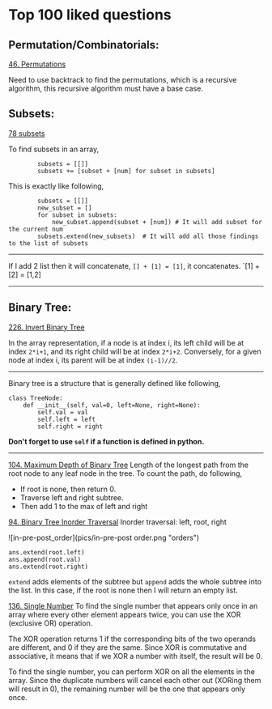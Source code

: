 # Top 100 liked questions

## Permutation/Combinatorials:
[46. Permutations](https://leetcode.com/problems/permutations/description/)

Need to use backtrack to find the permutations, which is a recursive algorithm, this recursive algorithm must have a base case. 

## Subsets:
[78 subsets](https://leetcode.com/problems/subsets/)

To find subsets in an array,
```
		subsets = [[]]
		subsets += [subset + [num] for subset in subsets]
```
This is exactly like following,
```
		subsets = [[]]
		new_subset = []
		for subset in subsets:
			new_subset.append(subset + [num]) # It will add subset for the current num
		subsets.extend(new_subsets)  # It will add all those findings to the list of subsets 
```
***
If I add 2 list then it will concatenate,
	`[] + [1] = [1]`, it concatenates.
	`[1] + [2] = [1,2]
***


## Binary Tree: 
[226. Invert Binary Tree](https://leetcode.com/problems/invert-binary-tree/)

In the array representation, if a node is at index i, 
	its left child will be at index `2*i+1`, and 
	its right child will be at index `2*i+2`. 
	Conversely, for a given node at index i, its parent will be at index `(i-1)//2`.

---
Binary tree is a structure that is generally defined like following,
```
class TreeNode:
    def __init__(self, val=0, left=None, right=None):
        self.val = val
        self.left = left
        self.right = right
```
**Don't forget to use `self` if a function is defined in python.**

---

[104. Maximum Depth of Binary Tree](https://leetcode.com/problems/maximum-depth-of-binary-tree/)
Length of the longest path from the root node to any leaf node in the tree. 
To count the path, do following,
* If root is none, then return 0. 
* Traverse left and right subtree.
* Then add 1 to the max of left and right

[94. Binary Tree Inorder Traversal](https://leetcode.com/problems/binary-tree-inorder-traversal/description/)
Inorder traversal: left, root, right

![in-pre-post_order](pics/in-pre-post order.png "orders")

```
ans.extend(root.left)
ans.append(root.val)
ans.extend(root.right)
```
`extend` adds elements of the subtree but `append` adds the whole subtree into the list. In this case, if the root is none then I will return an empty list. 


[136. Single Number](https://leetcode.com/problems/single-number/description/)
To find the single number that appears only once in an array where every other element appears twice, you can use the XOR (exclusive OR) operation.

The XOR operation returns 1 if the corresponding bits of the two operands are different, and 0 if they are the same. Since XOR is commutative and associative, it means that if we XOR a number with itself, the result will be 0.

To find the single number, you can perform XOR on all the elements in the array. Since the duplicate numbers will cancel each other out (XORing them will result in 0), the remaining number will be the one that appears only once.

